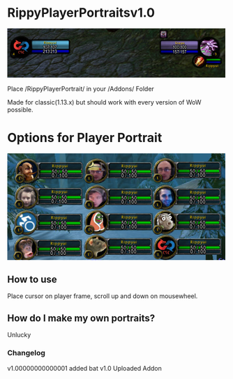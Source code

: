 # RippyPlayerPortraitsv1.0

<img src=images/RippyPortrait.png width=500>

Place /RippyPlayerPortrait/ in your /Addons/ Folder

Made for classic(1.13.x) but should work with every version of WoW possible.

# Options for Player Portrait

<img src=images/PlayerPortraitExample.png width=500>

## How to use

Place cursor on player frame, scroll up and down on mousewheel.

## How do I make my own portraits?

Unlucky

### Changelog


v1.00000000000001 added bat
v1.0 Uploaded Addon
